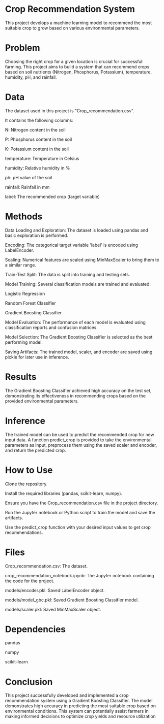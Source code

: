 # Crop Recommendation System
This project develops a machine learning model to recommend the most suitable crop to grow based on various environmental parameters.

# Problem
Choosing the right crop for a given location is crucial for successful farming. This project aims to build a system that can recommend crops based on soil nutrients (Nitrogen, Phosphorus, Potassium), temperature, humidity, pH, and rainfall.


# Data
The dataset used in this project is "Crop_recommendation.csv".

It contains the following columns:

N: Nitrogen content in the soil

P: Phosphorus content in the soil

K: Potassium content in the soil

temperature: Temperature in Celsius

humidity: Relative humidity in %

ph: pH value of the soil

rainfall: Rainfall in mm

label: The recommended crop (target variable)

# Methods
Data Loading and Exploration: The dataset is loaded using pandas and basic exploration is performed.

Encoding: The categorical target variable 'label' is encoded using LabelEncoder.

Scaling: Numerical features are scaled using MinMaxScaler to bring them to a similar range.

Train-Test Split: The data is split into training and testing sets.

Model Training: Several classification models are trained and evaluated:

  Logistic Regression

  Random Forest Classifier

  Gradient Boosting Classifier

Model Evaluation: The performance of each model is evaluated using classification reports and confusion matrices.

Model Selection: The Gradient Boosting Classifier is selected as the best performing model.

Saving Artifacts: The trained model, scaler, and encoder are saved using pickle for later use in inference.

# Results
The Gradient Boosting Classifier achieved high accuracy on the test set, demonstrating its effectiveness in recommending crops based on the provided environmental parameters.

# Inference
The trained model can be used to predict the recommended crop for new input data. A function predict_crop is provided to take the environmental parameters as input, preprocess them using the saved scaler and encoder, and return the predicted crop.

# How to Use
Clone the repository.

Install the required libraries (pandas, scikit-learn, numpy).

Ensure you have the Crop_recommendation.csv file in the project directory.

Run the Jupyter notebook or Python script to train the model and save the artifacts.

Use the predict_crop function with your desired input values to get crop recommendations.

# Files
Crop_recommendation.csv: The dataset.

crop_recommendation_notebook.ipynb: The Jupyter notebook containing the code for the project.

models/encoder.pkl: Saved LabelEncoder object.

models/model_gbc.pkl: Saved Gradient Boosting Classifier model.

models/scaler.pkl: Saved MinMaxScaler object.

# Dependencies
pandas

numpy

scikit-learn

# Conclusion
This project successfully developed and implemented a crop recommendation system using a Gradient Boosting Classifier. The model demonstrates high accuracy in predicting the most suitable crop based on environmental conditions. This system can potentially assist farmers in making informed decisions to optimize crop yields and resource utilization
